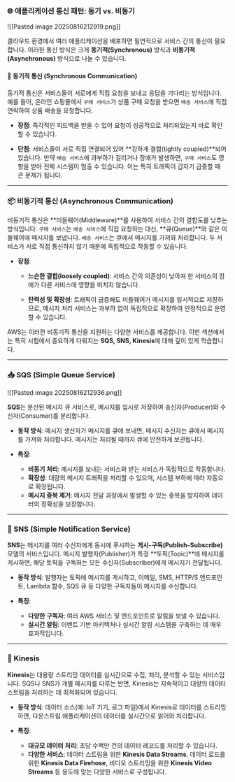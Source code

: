 
### 🌐 애플리케이션 통신 패턴: 동기 vs. 비동기

![[Pasted image 20250816212919.png]]

클라우드 환경에서 여러 애플리케이션을 배포하면 필연적으로 서비스 간의 통신이 필요합니다. 이러한 통신 방식은 크게 **동기적(Synchronous)** 방식과 **비동기적(Asynchronous)** 방식으로 나눌 수 있습니다.

#### 🔄 동기적 통신 (Synchronous Communication)

동기적 통신은 서비스들이 서로에게 직접 요청을 보내고 응답을 기다리는 방식입니다. 예를 들어, 온라인 쇼핑몰에서 `구매 서비스`가 상품 구매 요청을 받으면 `배송 서비스`에 직접 연락하여 상품 배송을 요청합니다.

- **장점**: 즉각적인 피드백을 받을 수 있어 요청이 성공적으로 처리되었는지 바로 확인할 수 있습니다.
    
- **단점**: 서비스들이 서로 직접 연결되어 있어 **강하게 결합(tightly coupled)**되어 있습니다. 만약 `배송 서비스`에 과부하가 걸리거나 장애가 발생하면, `구매 서비스`도 영향을 받아 전체 시스템이 멈출 수 있습니다. 이는 특히 트래픽이 갑자기 급증할 때 큰 문제가 됩니다.
    

---

### 📦 비동기적 통신 (Asynchronous Communication)

비동기적 통신은 **미들웨어(Middleware)**를 사용하여 서비스 간의 결합도를 낮추는 방식입니다. `구매 서비스`는 `배송 서비스`에 직접 요청하는 대신, **큐(Queue)**와 같은 미들웨어에 메시지를 보냅니다. `배송 서비스`는 큐에서 메시지를 가져와 처리합니다. 두 서비스가 서로 직접 통신하지 않기 때문에 독립적으로 작동할 수 있습니다.

- **장점**:
    
    - **느슨한 결합(loosely coupled)**: 서비스 간의 의존성이 낮아져 한 서비스의 장애가 다른 서비스에 영향을 미치지 않습니다.

    - **탄력성 및 확장성**: 트래픽이 급증해도 미들웨어가 메시지를 일시적으로 저장하므로, 메시지 처리 서비스는 과부하 없이 독립적으로 확장하여 안정적으로 운영할 수 있습니다.


AWS는 이러한 비동기적 통신을 지원하는 다양한 서비스를 제공합니다. 이번 섹션에서는 특히 시험에서 중요하게 다뤄지는 **SQS, SNS, Kinesis**에 대해 깊이 있게 학습합니다.

---

### 📥 SQS (Simple Queue Service)

![[Pasted image 20250816212936.png]]

**SQS**는 분산된 메시지 큐 서비스로, 메시지를 임시로 저장하여 송신자(Producer)와 수신자(Consumer)를 분리합니다.

- **동작 방식**: 메시지 생산자가 메시지를 큐에 보내면, 메시지 수신자는 큐에서 메시지를 가져와 처리합니다. 메시지는 처리될 때까지 큐에 안전하게 보관됩니다.
    
- **특징**:
    
    - **비동기 처리**: 메시지를 보내는 서비스와 받는 서비스가 독립적으로 작동합니다.
    - **확장성**: 대량의 메시지 트래픽을 처리할 수 있으며, 시스템 부하에 따라 자동으로 확장됩니다.
    - **메시지 중복 제거**: 메시지 전달 과정에서 발생할 수 있는 중복을 방지하여 데이터의 정확성을 보장합니다.

---

### 📢 SNS (Simple Notification Service)

**SNS**는 메시지를 여러 수신자에게 동시에 푸시하는 **게시-구독(Publish-Subscribe)** 모델의 서비스입니다. 메시지 발행자(Publisher)가 특정 **토픽(Topic)**에 메시지를 게시하면, 해당 토픽을 구독하는 모든 수신자(Subscriber)에게 메시지가 전달됩니다.

- **동작 방식**: 발행자는 토픽에 메시지를 게시하고, 이메일, SMS, HTTP/S 엔드포인트, Lambda 함수, SQS 큐 등 다양한 구독자들이 메시지를 수신합니다.
    
- **특징**:
    - **다양한 구독자**: 여러 AWS 서비스 및 엔드포인트로 알림을 보낼 수 있습니다.
    - **실시간 알림**: 이벤트 기반 아키텍처나 실시간 알림 시스템을 구축하는 데 매우 효과적입니다.

---

### 🌊 Kinesis

**Kinesis**는 대용량 스트리밍 데이터를 실시간으로 수집, 처리, 분석할 수 있는 서비스입니다. SQS나 SNS가 개별 메시지를 다루는 반면, Kinesis는 지속적이고 대량의 데이터 스트림을 처리하는 데 최적화되어 있습니다.

- **동작 방식**: 데이터 소스(예: IoT 기기, 로그 파일)에서 Kinesis로 데이터를 스트리밍하면, 다운스트림 애플리케이션이 데이터를 실시간으로 읽어와 처리합니다.
    
- **특징**:
    - **대규모 데이터 처리**: 초당 수백만 건의 데이터 레코드를 처리할 수 있습니다.
    - **다양한 서비스**: 데이터 스트림을 위한 **Kinesis Data Streams**, 데이터 로드를 위한 **Kinesis Data Firehose**, 비디오 스트리밍을 위한 **Kinesis Video Streams** 등 용도에 맞는 다양한 서비스로 구성됩니다.